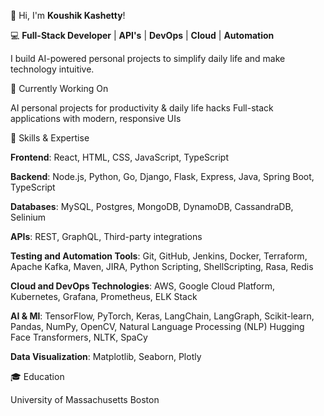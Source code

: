 👋 Hi, I'm **Koushik Kashetty**!


💻 **Full-Stack Developer** | **API's** | **DevOps** | **Cloud** | **Automation** 

I build AI-powered personal projects to simplify daily life and make technology intuitive.


🔭 Currently Working On

AI personal projects for productivity & daily life hacks
Full-stack applications with modern, responsive UIs


🌱 Skills & Expertise

**Frontend**: React, HTML, CSS, JavaScript, TypeScript

**Backend**: Node.js, Python, Go, Django, Flask, Express, Java, Spring Boot, TypeScript

**Databases**: MySQL, Postgres, MongoDB, DynamoDB, CassandraDB, Selinium

**APIs**: REST, GraphQL, Third-party integrations

**Testing and Automation Tools**​​: Git, GitHub, Jenkins, Docker, Terraform, Apache Kafka, Maven, JIRA, Python Scripting, Shell ​​​​Scripting, Rasa, Redis

**Cloud and DevOps Technologies**​: AWS, Google Cloud Platform, Kubernetes, Grafana, Prometheus, ELK Stack

**AI & Ml**: TensorFlow, PyTorch, Keras, LangChain, LangGraph, Scikit-learn, Pandas, NumPy, OpenCV, Natural Language Processing (NLP) Hugging Face Transformers, NLTK, SpaCy

**Data Visualization**: Matplotlib, Seaborn, Plotly


🎓 Education

University of Massachusetts Boston

